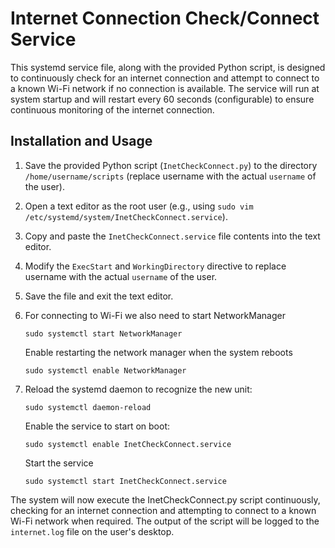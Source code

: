 # Internet Connection Check/Connect Service

This systemd service file, along with the provided Python script, is designed to continuously check for an internet connection and attempt to connect to a known Wi-Fi network if no connection is available. The service will run at system startup and will restart every 60 seconds (configurable) to ensure continuous monitoring of the internet connection.


## Installation and Usage

1. Save the provided Python script (`InetCheckConnect.py`) to the directory `/home/username/scripts` (replace username with the actual `username` of the user).

2. Open a text editor as the root user (e.g., using `sudo vim /etc/systemd/system/InetCheckConnect.service`).

3. Copy and paste the `InetCheckConnect.service` file contents into the text editor.

4. Modify the `ExecStart` and `WorkingDirectory` directive to replace username with the actual `username` of the user.

5. Save the file and exit the text editor.

6. For connecting to Wi-Fi we also need to start NetworkManager

   ```
   sudo systemctl start NetworkManager
   ```

   Enable restarting the network manager when the system reboots

   ```
   sudo systemctl enable NetworkManager
   ```

7. Reload the systemd daemon to recognize the new unit:

   ```
   sudo systemctl daemon-reload
   ```
   Enable the service to start on boot:

   ```
   sudo systemctl enable InetCheckConnect.service
   ```

   Start the service

   ```
   sudo systemctl start InetCheckConnect.service
   ```

The system will now execute the InetCheckConnect.py script continuously, checking for an internet connection and attempting to connect to a known Wi-Fi network when required. The output of the script will be logged to the `internet.log` file on the user's desktop.
